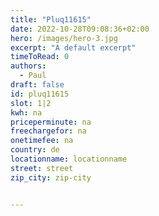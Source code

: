 ```yaml
---
title: "Pluq11615"
date: 2022-10-28T09:08:36+02:00
hero: /images/hero-3.jpg
excerpt: "A default excerpt"
timeToRead: 0
authors:
  - Paul
draft: false
id: pluq11615
slot: 1|2
kwh: na
priceperminute: na
freechargefor: na
onetimefee: na
country: de
locationname: locationname
street: street
zip_city: zip-city


---
```

